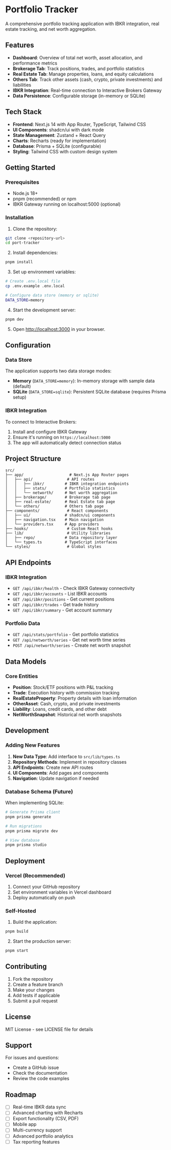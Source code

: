# Portfolio Tracker

A comprehensive portfolio tracking application with IBKR integration, real estate tracking, and net worth aggregation.

## Features

- **Dashboard**: Overview of total net worth, asset allocation, and performance metrics
- **Brokerage Tab**: Track positions, trades, and portfolio statistics
- **Real Estate Tab**: Manage properties, loans, and equity calculations
- **Others Tab**: Track other assets (cash, crypto, private investments) and liabilities
- **IBKR Integration**: Real-time connection to Interactive Brokers Gateway
- **Data Persistence**: Configurable storage (in-memory or SQLite)

## Tech Stack

- **Frontend**: Next.js 14 with App Router, TypeScript, Tailwind CSS
- **UI Components**: shadcn/ui with dark mode
- **State Management**: Zustand + React Query
- **Charts**: Recharts (ready for implementation)
- **Database**: Prisma + SQLite (configurable)
- **Styling**: Tailwind CSS with custom design system

## Getting Started

### Prerequisites

- Node.js 18+ 
- pnpm (recommended) or npm
- IBKR Gateway running on localhost:5000 (optional)

### Installation

1. Clone the repository:
```bash
git clone <repository-url>
cd port-tracker
```

2. Install dependencies:
```bash
pnpm install
```

3. Set up environment variables:
```bash
# Create .env.local file
cp .env.example .env.local

# Configure data store (memory or sqlite)
DATA_STORE=memory
```

4. Start the development server:
```bash
pnpm dev
```

5. Open [http://localhost:3000](http://localhost:3000) in your browser.

## Configuration

### Data Store

The application supports two data storage modes:

- **Memory** (`DATA_STORE=memory`): In-memory storage with sample data (default)
- **SQLite** (`DATA_STORE=sqlite`): Persistent SQLite database (requires Prisma setup)

### IBKR Integration

To connect to Interactive Brokers:

1. Install and configure IBKR Gateway
2. Ensure it's running on `https://localhost:5000`
3. The app will automatically detect connection status

## Project Structure

```
src/
├── app/                    # Next.js App Router pages
│   ├── api/               # API routes
│   │   ├── ibkr/         # IBKR integration endpoints
│   │   ├── stats/        # Portfolio statistics
│   │   └── networth/     # Net worth aggregation
│   ├── brokerage/        # Brokerage tab page
│   ├── real-estate/      # Real Estate tab page
│   └── others/           # Others tab page
├── components/            # React components
│   ├── ui/               # shadcn/ui components
│   ├── navigation.tsx    # Main navigation
│   └── providers.tsx     # App providers
├── hooks/                 # Custom React hooks
├── lib/                   # Utility libraries
│   ├── repo/             # Data repository layer
│   └── types.ts          # TypeScript interfaces
└── styles/                # Global styles
```

## API Endpoints

### IBKR Integration
- `GET /api/ibkr/health` - Check IBKR Gateway connectivity
- `GET /api/ibkr/accounts` - List IBKR accounts
- `GET /api/ibkr/positions` - Get current positions
- `GET /api/ibkr/trades` - Get trade history
- `GET /api/ibkr/summary` - Get account summary

### Portfolio Data
- `GET /api/stats/portfolio` - Get portfolio statistics
- `GET /api/networth/series` - Get net worth time series
- `POST /api/networth/series` - Create net worth snapshot

## Data Models

### Core Entities
- **Position**: Stock/ETF positions with P&L tracking
- **Trade**: Execution history with commission tracking
- **RealEstateProperty**: Property details with loan information
- **OtherAsset**: Cash, crypto, and private investments
- **Liability**: Loans, credit cards, and other debt
- **NetWorthSnapshot**: Historical net worth snapshots

## Development

### Adding New Features

1. **New Data Type**: Add interface to `src/lib/types.ts`
2. **Repository Methods**: Implement in repository classes
3. **API Endpoints**: Create new API routes
4. **UI Components**: Add pages and components
5. **Navigation**: Update navigation if needed

### Database Schema (Future)

When implementing SQLite:

```bash
# Generate Prisma client
pnpm prisma generate

# Run migrations
pnpm prisma migrate dev

# View database
pnpm prisma studio
```

## Deployment

### Vercel (Recommended)

1. Connect your GitHub repository
2. Set environment variables in Vercel dashboard
3. Deploy automatically on push

### Self-Hosted

1. Build the application:
```bash
pnpm build
```

2. Start the production server:
```bash
pnpm start
```

## Contributing

1. Fork the repository
2. Create a feature branch
3. Make your changes
4. Add tests if applicable
5. Submit a pull request

## License

MIT License - see LICENSE file for details

## Support

For issues and questions:
- Create a GitHub issue
- Check the documentation
- Review the code examples

## Roadmap

- [ ] Real-time IBKR data sync
- [ ] Advanced charting with Recharts
- [ ] Export functionality (CSV, PDF)
- [ ] Mobile app
- [ ] Multi-currency support
- [ ] Advanced portfolio analytics
- [ ] Tax reporting features
